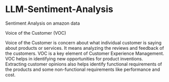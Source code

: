 # LLM-Sentiment-Analysis
Sentiment Analysis on amazon data 

 Voice of the Customer (VOC)

Voice of the Customer is concern about what individual customer is saying about products or services. It means analyzing the reviews and feedback of the customers. VOC is a key element of Customer Experience Management. VOC helps in identifying new opportunities for product inventions. Extracting customer opinions also helps identify functional requirements of the products and some non-functional requirements like performance and cost.
